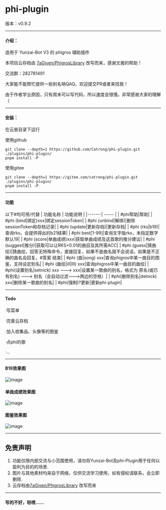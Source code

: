 # phi-plugin

版本：v0.9.2

---

#### 介绍：
适用于 Yunzai-Bot V3 的 phigros 辅助插件

本项目云存档由 [7aGiven/PhigrosLibrary](https://github.com/7aGiven/PhigrosLibrary/tree/v3.1.0) 改写而来，感谢文酱的帮助！

交流群：282781491

大家能不能帮忙提供一些别名呐QAQ，欢迎提交PR或者来找我！

由于作者学业原因，只有周末可以写代码，所以速度会很慢。非常感谢大家的理解（

---

#### 安装：
在云崽目录下运行

使用github

```
git clone --depth=1 https://github.com/Catrong/phi-plugin.git ./plugins/phi-plugin/
pnpm install -P
```

使用gitee

```
git clone --depth=1 https://gitee.com/catrong/phi-plugin.git ./plugins/phi-plugin/
pnpm install -P
```

---

#### 功能
以下#均可用/代替
| 功能名称  |  功能说明  |
|-------| ----- |
| #phi帮助|帮助|
| #phi (bind\|绑定)xxx|绑定sessionToken|
| #phi (unbind\|解绑)|删除sessionToken和存档记录|
| #phi (update\|更新存档)|更新存档|
| #phi (rks\|b19)|查询rks，会提供得出的b21结果|
| #phi best[1-99]|查询文字版rks，未指定数字默认19|
| #phi (score\|单曲成绩)xxx|获取单曲成绩及这首歌的推分建议|
| #phi (suggest\|推分)|获取可以让RKS+0.01的曲目及其所需ACC|
| #phi (guess\|猜曲绘)|猜曲绘，回答无特殊命令，直接回复，如果不是曲名就不会说话，如果是不正确的曲名会回复。#答案 结束|
| #phi (曲\|song) xxx|查询phigros中某一曲目的图鉴，支持设定别名|
| #phi (曲绘\|ill\|Ill) xxx|查询phigros中某一曲目的曲绘|
| #phi(设置别名\|setnick) xxx ---> xxx|设置某一歌曲的别名，格式为 原名(或已有别名) ---> 别名（会自动过滤--->两边的空格）|
| #phi(删除别名\|delnick) xxx|删除某一歌曲的别名|
| #phi(强制)?更新|更新phi-plugin|
<!-- | #phi随机(定数-定数)(AT IN HD EZ)|在指定范围内随机一首曲目，目前支持指定定数及难度，难度可多选| -->

---

#### Todo

·写菜单

·完善云存档

·加入收集品、头像等的图鉴

·点phi的歌

·...

---

#### B19效果图

![image](https://github.com/Catrong/phi-plugin/blob/main/resources/readmeimg/b19.jpg)

#### 单曲成绩效果图
![image](https://github.com/Catrong/phi-plugin/blob/main/resources/readmeimg/score.jpg)

#### 图鉴效果图

![image](https://github.com/Catrong/phi-plugin/blob/main/resources/readmeimg/atlas.jpg)

---

## 免责声明

1. 功能仅限内部交流与小范围使用，请勿将Yunzai-Bot及phi-Plugin用于任何以盈利为目的的场景.
2. 图片与其他素材均来自于网络，仅供交流学习使用，如有侵权请联系，会立即删除.
3. 云存档由[7aGiven/PhigrosLibrary](https://github.com/7aGiven/PhigrosLibrary/tree/v3.1.0) 改写而来

---

#### 写的不好，轻喷……


